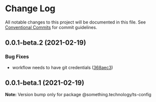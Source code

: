 # Change Log

All notable changes to this project will be documented in this file.
See [Conventional Commits](https://conventionalcommits.org) for commit guidelines.

## 0.0.1-beta.2 (2021-02-19)


### Bug Fixes

* workflow needs to have git credentials ([368aec3](https://github.com/Something-Technology/something-ts/commit/368aec392994c1c73dadb0d8803ab6f6fabe1ef1))





## 0.0.1-beta.1 (2021-02-19)

**Note:** Version bump only for package @something.technology/ts-config
